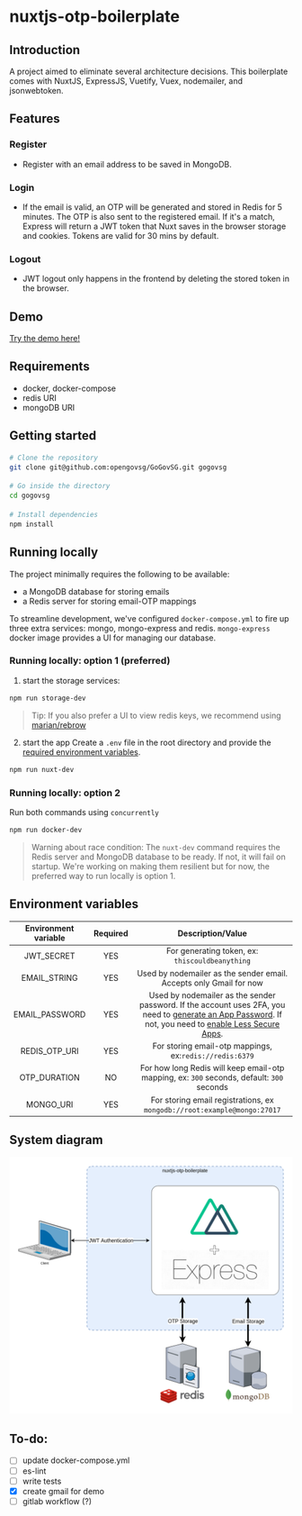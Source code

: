 # nuxtjs-otp-boilerplate

## Introduction
A project aimed to eliminate several architecture decisions. This boilerplate comes with NuxtJS, ExpressJS, Vuetify, Vuex, nodemailer, and jsonwebtoken.

## Features
### Register
  - Register with an email address to be saved in MongoDB.
### Login
  - If the email is valid, an OTP will be generated and stored in Redis for 5 minutes. The OTP is also sent to the registered email. If it's a match, Express will return a JWT token that Nuxt saves in the browser storage and cookies. Tokens are valid for 30 mins by default.
### Logout
  - JWT logout only happens in the frontend by deleting the stored token in the browser.

## Demo
[Try the demo here!](http://3.1.243.203/)

## Requirements
  - docker, docker-compose
  - redis URI
  - mongoDB URI
  
## Getting started
```bash
# Clone the repository
git clone git@github.com:opengovsg/GoGovSG.git gogovsg

# Go inside the directory
cd gogovsg

# Install dependencies
npm install
```

## Running locally
The project minimally requires the following to be available:
 - a MongoDB database for storing emails
 - a Redis server for storing email-OTP mappings

To streamline development, we've configured `docker-compose.yml` to fire up three extra services: mongo, mongo-express and redis. `mongo-express` docker image provides a UI for managing our database.

### Running locally: option 1 (preferred)

1. start the storage services:
```bash
npm run storage-dev
```

> Tip: If you also prefer a UI to view redis keys, we recommend using [marian/rebrow](https://hub.docker.com/r/marian/rebrow/)
2. start the app
Create a `.env` file in the root directory and provide the [required environment variables](#environment-variables).
```bash
npm run nuxt-dev
```
### Running locally: option 2
Run both commands using `concurrently`
```bash
npm run docker-dev
```
> Warning about race condition: The `nuxt-dev` command requires the Redis server and MongoDB database to be ready. If not, it will fail on startup. We're working on making them resilient but for now, the preferred way to run locally is option 1.


## Environment variables

|Environment variable|Required|Description/Value|
|:-:|:-:|:-:|
|JWT_SECRET|YES|For generating token, ex: `thiscouldbeanything`
|EMAIL_STRING|YES|Used by nodemailer as the sender email. Accepts only Gmail for now|
|EMAIL_PASSWORD|YES|Used by nodemailer as the sender password. If the account uses 2FA, you need to [generate an App Password](https://support.google.com/accounts/answer/185833?hl=en). If not, you need to [enable Less Secure Apps](https://support.google.com/accounts/answer/6010255?hl=en).
|REDIS_OTP_URI|YES|For storing email-otp mappings, ex:`redis://redis:6379`
|OTP_DURATION|NO|For how long Redis will keep email-otp mapping, ex: `300` seconds, default: `300` seconds
|MONGO_URI|YES|For storing email registrations, ex `mongodb://root:example@mongo:27017`


## System diagram

![](assets/system_diagram.png)

## To-do:
  - [ ] update docker-compose.yml
  - [ ] es-lint
  - [ ] write tests
  - [x] create gmail for demo
  - [ ] gitlab workflow (?)
